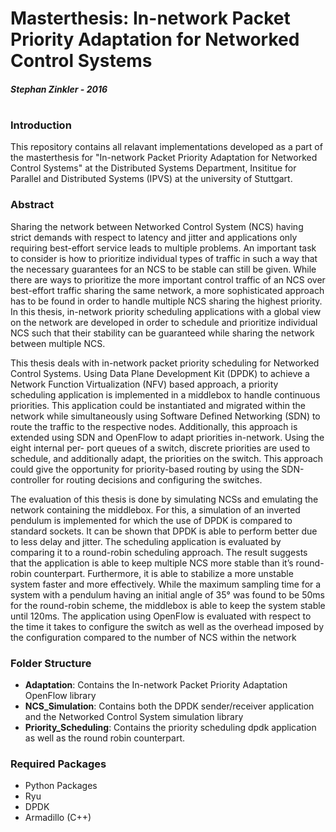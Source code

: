 # Masterthesis: In-network Packet Priority Adaptation for Networked Control Systems
##### Stephan Zinkler - 2016
#
#
### Introduction
This repository contains all relavant implementations developed as a part of the masterthesis for "In-network Packet Priority Adaptation for Networked Control Systems" at the Distributed Systems Department, Insititue for Parallel and Distributed Systems (IPVS) at the university of Stuttgart.

### Abstract
Sharing the network between Networked Control System (NCS) having strict demands
with respect to latency and jitter and applications only requiring best-effort service leads
to multiple problems. An important task to consider is how to prioritize individual types
of traffic in such a way that the necessary guarantees for an NCS to be stable can still
be given. While there are ways to prioritize the more important control traffic of an
NCS over best-effort traffic sharing the same network, a more sophisticated approach
has to be found in order to handle multiple NCS sharing the highest priority. In this
thesis, in-network priority scheduling applications with a global view on the network
are developed in order to schedule and prioritize individual NCS such that their stability
can be guaranteed while sharing the network between multiple NCS.

This thesis deals with in-network packet priority scheduling for Networked Control
Systems. Using Data Plane Development Kit (DPDK) to achieve a Network Function
Virtualization (NFV) based approach, a priority scheduling application is implemented in
a middlebox to handle continuous priorities. This application could be instantiated and
migrated within the network while simultaneously using Software Defined Networking
(SDN) to route the traffic to the respective nodes. Additionally, this approach is extended
using SDN and OpenFlow to adapt priorities in-network. Using the eight internal per-
port queues of a switch, discrete priorities are used to schedule, and additionally adapt,
the priorities on the switch. This approach could give the opportunity for priority-based
routing by using the SDN-controller for routing decisions and configuring the switches.

The evaluation of this thesis is done by simulating NCSs and emulating the network
containing the middlebox. For this, a simulation of an inverted pendulum is implemented
for which the use of DPDK is compared to standard sockets. It can be shown that DPDK
is able to perform better due to less delay and jitter. The scheduling application is
evaluated by comparing it to a round-robin scheduling approach. The result suggests
that the application is able to keep multiple NCS more stable than it’s round-robin
counterpart. Furthermore, it is able to stabilize a more unstable system faster and more
effectively. While the maximum sampling time for a system with a pendulum having an
initial angle of 35° was found to be 50ms for the round-robin scheme, the middlebox is
able to keep the system stable until 120ms. The application using OpenFlow is evaluated
with respect to the time it takes to configure the switch as well as the overhead imposed
by the configuration compared to the number of NCS within the network

### Folder Structure
- **Adaptation**: Contains the In-network Packet Priority Adaptation OpenFlow library
- **NCS_Simulation**: Contains both the DPDK sender/receiver application and the Networked Control System simulation library
- **Priority_Scheduling**: Contains the priority scheduling dpdk application as well as the round robin counterpart.

### Required Packages
- Python Packages
- Ryu
- DPDK
- Armadillo (C++)
